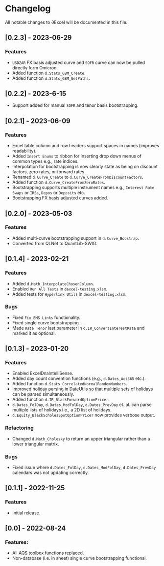 # Changelog
All notable changes to ∂Excel will be documented in this file.

## [0.2.3] - 2023-06-29
### Features
- ``USDZAR`` FX basis adjusted curve and ``SOFR`` curve can now be pulled directly form Omicron.
- Added function ``d.Stats_GBM_Create``.
- Added function ``d.Stats_GBM_GetPaths``.

## [0.2.2] - 2023-6-15
- Support added for manual ``SOFR`` and tenor basis bootstrapping.

## [0.2.1] - 2023-06-09
### Features
- Excel table column and row headers support spaces in names (improves readability).
- Added ``Insert Enums`` to ribbon for inserting drop down menus of common types e.g., rate indices.
- Interpolation for bootstrapping is now clearly state as being on discount factors, zero rates, or forward rates.
- Renamed ``d.Curve_Create`` to ``d.Curve_CreateFromDiscountFactors``.
- Added function ``d.Curve_CreateFromZeroRates``.
- Bootstrapping supports multiple instrument names e.g., ``Interest Rate Swaps`` or ``IRSs``, ``Depos`` or ``Deposits`` etc.
- Bootstrapping FX basis adjusted curves added.

## [0.2.0] - 2023-05-03
### Features
- Added multi-curve bootstrapping support in ``d.Curve_Boostrap``.
- Converted from QLNet to QuantLib-SWIG.

## [0.1.4] - 2023-02-21
### Features
- Added ``d.Math_InterpolateChosenColumn``.
- Enabled ``Run All Tests`` in ``dexcel-testing.xlsm``.
- Added tests for ``Hyperlink Utils`` in ``dexcel-testing.xlsm``.

### Bugs
- Fixed ``Fix EMS Links`` functionality.
- Fixed single curve bootstrapping.
- Made ``Rate Tenor`` last parameter in ``d.IR_ConvertInterestRate`` and marked it as optional.

## [0.1.3] - 2023-01-20 
### Features
- Enabled ExcelDnaIntelliSense.
- Added day count convention functions (e.g., ``d.Dates_Act365`` etc.).
- Added function ``d.Stats_CorrelatedNormalRandomNumbers``.
- Improved holiday parsing in DateUtils so that multiple sets of holidays can be parsed simultaneously.
- Added function ``d.IR_BlackForwardOptionPricer``.
- ``d.Dates_FolDay``, ``d.Dates_ModFolDay``, ``d.Dates_PrevDay`` et. al. can parse multiple lists of holidays i.e., a 2D list of holidays.
- ``d.Equity_BlackScholesSpotOptionPricer`` now provides verbose output.

### Refactoring
- Changed ``d.Math_Cholesky`` to return an upper triangular rather than a lower triangular matrix.

### Bugs
- Fixed issue where ``d.Dates_FolDay``, ``d.Dates_ModFolDay``, ``d.Dates_PrevDay`` calendars was not updating correctly.

## [0.1.1] - 2022-11-25
### Features
- Initial release.

## [0.0] - 2022-08-24
### Features:
- All AQS toolbox functions replaced.
- Non-database (i.e. in sheet) single curve bootstrapping functional.
